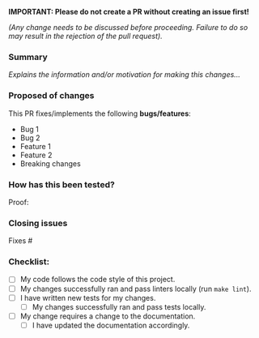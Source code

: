 **IMPORTANT: Please do not create a PR without creating an issue first!**

_(Any change needs to be discussed before proceeding. Failure to do so may result in the rejection of the pull request)._

### Summary

<!-- Please provide enough information so that others can review your pull request. -->
<!-- For more information, see the CONTRIBUTING.md guide. -->

_Explains the information and/or motivation for making this changes..._


### Proposed of changes

This PR fixes/implements the following **bugs/features**:

- Bug 1
- Bug 2
- Feature 1
- Feature 2
- Breaking changes

<!-- What existing problem does the pull request solve? -->

### How has this been tested?

Proof:

<!-- Demonstrate the code is solid. Example: The exact commands you ran and their output or/ screenshots. -->

### Closing issues

Fixes #

### Checklist:

<!--- Go over all the following points, and put an `x` in all the boxes that apply. -->
<!--- If you're unsure about any of these, don't hesitate to ask. We're here to help! -->

- [ ] My code follows the code style of this project.
- [ ] My changes successfully ran and pass linters locally (run `make lint`).
- [ ] I have written new tests for my changes.
  - [ ] My changes successfully ran and pass tests locally.
- [ ] My change requires a change to the documentation.
  - [ ] I have updated the documentation accordingly.